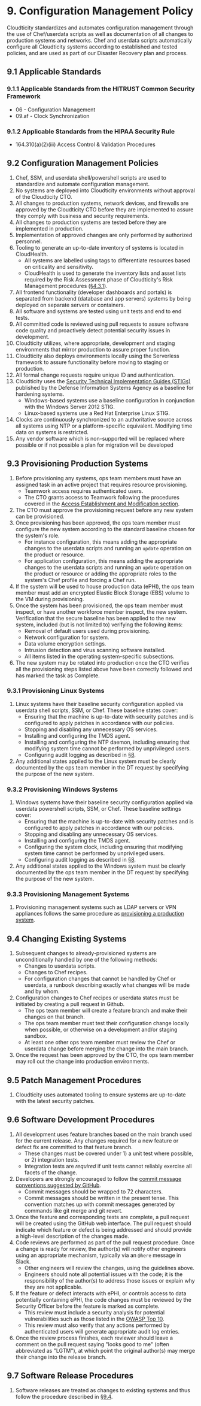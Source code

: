 # 9. Configuration Management Policy

Cloudticity standardizes and automates configuration management through the use of Chef/userdata scripts as well as documentation of all changes to production systems and networks. Chef and userdata scripts automatically configure all Cloudticity systems according to established and tested policies, and are used as part of our Disaster Recovery plan and process.

## 9.1 Applicable Standards

### 9.1.1 Applicable Standards from the HITRUST Common Security Framework

* 06 - Configuration Management
* 09.af - Clock Synchronization

### 9.1.2 Applicable Standards from the HIPAA Security Rule

* 164.310(a)(2)(iii) Access Control & Validation Procedures

## 9.2 Configuration Management Policies

1. Chef, SSM, and userdata shell/powershell scripts are used to standardize and automate configuration management.
2. No systems are deployed into Cloudticity environments without approval of the Cloudticity CTO.
3. All changes to production systems, network devices, and firewalls are approved by the Cloudticity CTO before they are implemented to assure they comply with business and security requirements.
4. All changes to production systems are tested before they are implemented in production.
5. Implementation of approved changes are only performed by authorized personnel.
6. Tooling to generate an up-to-date inventory of systems is located in CloudHealth.
   * All systems are labelled using tags to differentiate resources based on criticality and sensitivity.
   * CloudHealth is used to generate the inventory lists and asset lists required by the Risk Assessment phase of Cloudticity's Risk Management procedures ([§4.3.1](04-risk_management_policy.md#431-risk-assessment)).
7. All frontend functionality (developer dashboards and portals) is separated from backend (database and app servers) systems by being deployed on separate servers or containers.
8. All software and systems are tested using unit tests and end to end tests.
9. All committed code is reviewed using pull requests to assure software code quality and proactively detect potential security issues in development.
10. Cloudticity utilizes, where appropriate, development and staging environments that mirror production to assure proper function.
11. Cloudticity also deploys environments locally using the Serverless framework to assure functionality before moving to staging or production.
12. All formal change requests require unique ID and authentication.
13. Cloudticity uses the [Security Technical Implementation Guides (STIGs)](http://iase.disa.mil/stigs/) published by the Defense Information Systems Agency as a baseline for hardening systems.
    * Windows-based systems use a baseline configuration in conjunction with the Windows Server 2012 STIG.
    * Linux-based systems use a Red Hat Enterprise Linux STIG.
14. Clocks are continuously synchronized to an authoritative source across all systems using NTP or a platform-specific equivalent. Modifying time data on systems is restricted.
15. Any vendor software which is non-supported will be replaced where possible or if not possible a plan for migration will be developed

## 9.3 Provisioning Production Systems

1. Before provisioning any systems, ops team members must have an assigned task in an active project that requires resource provisioning.
   * Teamwork access requires authenticated users.
   * The CTO grants access to Teamwork following the procedures covered in the [Access Establishment and Modification section](07-systems_access_policy.md#72-access-establishment-and-modification).
2. The CTO must approve the provisioning request before any new system can be provisioned.
3. Once provisioning has been approved, the ops team member must configure the new system according to the standard baseline chosen for the system's role.
   * For instance configuration, this means adding the appropriate changes to the userdata scripts and running an `update` operation on the product or resource.
   * For application configuration, this means adding the appropriate changes to the userdata scripts and running an `update` operation on the product or resource or adding the appropriate roles to the system's Chef profile and forcing a Chef run.
4. If the system will be used to house production data (ePHI), the ops team member must add an encrypted Elastic Block Storage (EBS) volume to the VM during provisioning.
5. Once the system has been provisioned, the ops team member must inspect, or have another workforce member inspect, the new system. Verification that the secure baseline has been applied to the new system, included (but is not limited to) verifying the following items:
   * Removal of default users used during provisioning.
   * Network configuration for system.
   * Data volume encryption settings.
   * Intrusion detection and virus scanning software installed.
   * All items listed in the operating system-specific subsections.
6. The new system may be rotated into production once the CTO verifies all the provisioning steps listed above have been correctly followed and has marked the task as Complete.

### 9.3.1 Provisioning Linux Systems

1. Linux systems have their baseline security configuration applied via userdata shell scripts, SSM, or Chef. These baseline states cover:
   * Ensuring that the machine is up-to-date with security patches and is configured to apply patches in accordance with our policies.
   * Stopping and disabling any unnecessary OS services.
   * Installing and configuring the TMDS agent.
   * Installing and configuring the NTP daemon, including ensuring that modifying system time cannot be performed by unprivileged users.
   * Configuring audit logging as described in [§8](08-auditing_policy.md#82-auditing-policies).
2. Any additional states applied to the Linux system must be clearly documented by the ops team member in the DT request by specifying the purpose of the new system.

### 9.3.2 Provisioning Windows Systems

1. Windows systems have their baseline security configuration applied via userdata powershell scripts, SSM, or Chef. These baseline settings cover:
   * Ensuring that the machine is up-to-date with security patches and is configured to apply patches in accordance with our policies.
   * Stopping and disabling any unnecessary OS services.
   * Installing and configuring the TMDS agent.
   * Configuring the system clock, including ensuring that modifying system time cannot be performed by unprivileged users.
   * Configuring audit logging as described in [§8](08-auditing_policy.md#82-auditing-policies).
2. Any additional states applied to the Windows system must be clearly documented by the ops team member in the DT request by specifying the purpose of the new system.

### 9.3.3 Provisioning Management Systems

1. Provisioning management systems such as LDAP servers or VPN appliances follows the same procedure as [provisioning a production system](09-configuration_management_policy.md#93-provisioning-production-systems).

## 9.4 Changing Existing Systems

1. Subsequent changes to already-provisioned systems are unconditionally handled by one of the following methods:
   * Changes to userdata scripts.
   * Changes to Chef recipes.
   * For configuration changes that cannot be handled by Chef or userdata, a runbook describing exactly what changes will be made and by whom.
2. Configuration changes to Chef recipes or userdata states must be initiated by creating a pull request in Github.
   * The ops team member will create a feature branch and make their changes on that branch.
   * The ops team member must test their configuration change locally when possible, or otherwise on a development and/or staging sandbox.
   * At least one other ops team member must review the Chef or userdata change before merging the change into the main branch.
3. Once the request has been approved by the CTO, the ops team member may roll out the change into production environments.

## 9.5 Patch Management Procedures

1. Cloudticity uses automated tooling to ensure systems are up-to-date with the latest security patches.

## 9.6 Software Development Procedures

1. All development uses feature branches based on the main branch used for the current release. Any changes required for a new feature or defect fix are committed to that feature branch.
   * These changes must be covered under 1) a unit test where possible, or 2) integration tests.
   * Integration tests are _required_ if unit tests cannot reliably exercise all facets of the change.
2. Developers are strongly encouraged to follow the [commit message conventions suggested by GitHub](https://github.com/blog/926-shiny-new-commit-styles).
   * Commit messages should be wrapped to 72 characters.
   * Commit messages should be written in the present tense. This convention matches up with commit messages generated by commands like git merge and git revert.
3. Once the feature and corresponding tests are complete, a pull request will be created using the GitHub web interface. The pull request should indicate which feature or defect is being addressed and should provide a high-level description of the changes made.
4. Code reviews are performed as part of the pull request procedure. Once a change is ready for review, the author(s) will notify other engineers using an appropriate mechanism, typically via an `@here` message in Slack.
   * Other engineers will review the changes, using the guidelines above.
   * Engineers should note all potential issues with the code; it is the responsibility of the author(s) to address those issues or explain why they are not applicable.
5. If the feature or defect interacts with ePHI, or controls access to data potentially containing ePHI, the code changes must be reviewed by the Security Officer before the feature is marked as complete.
   * This review must include a security analysis for potential vulnerabilities such as those listed in the [OWASP Top 10](https://www.owasp.org/index.php/Top10).
   * This review must also verify that any actions performed by authenticated users will generate appropriate audit log entries.
6. Once the review process finishes, each reviewer should leave a comment on the pull request saying "looks good to me" (often abbreviated as "LGTM"), at which point the original author(s) may merge their change into the release branch.

## 9.7 Software Release Procedures

1. Software releases are treated as changes to existing systems and thus follow the procedure described in [§9.4](09-configuration_management_policy.md#94-changing-existing-systems).
